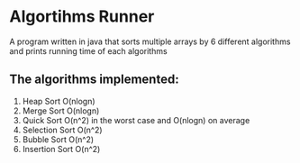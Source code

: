 # Algortihms Runner
A program written in java that sorts multiple arrays by 6 different algorithms and prints running time of each algorithms

## The algorithms implemented:
1) Heap Sort O(nlogn)
2) Merge Sort O(nlogn)
3) Quick Sort  O(n^2) in the worst case and O(nlogn) on average
4) Selection Sort O(n^2)
5) Bubble Sort O(n^2)
6) Insertion Sort O(n^2)
